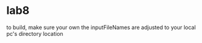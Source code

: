 # lab8
to build, make sure your own the inputFileNames are adjusted to your local pc's directory location
